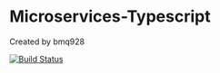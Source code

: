# Microservices-Typescript
Created by bmq928

[![Build Status](https://travis-ci.org/bmq928/Microservices-Typescript.svg?branch=master)](https://travis-ci.org/bmq928/Microservices-Typescript)
